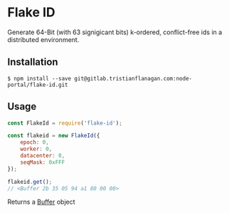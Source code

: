 Flake ID
========

Generate 64-Bit (with 63 signigicant bits) k-ordered, conflict-free ids in a distributed environment.

## Installation
`$ npm install --save git@gitlab.tristianflanagan.com:node-portal/flake-id.git`

## Usage

```js
const FlakeId = require('flake-id');

const flakeid = new FlakeId({
	epoch: 0,
	worker: 0,
	datacenter: 0,
	seqMask: 0xFFF
});

flakeid.get();
// <Buffer 2b 35 05 94 a1 80 00 00>
```

Returns a [Buffer](https://nodejs.org/api/buffer.html) object
